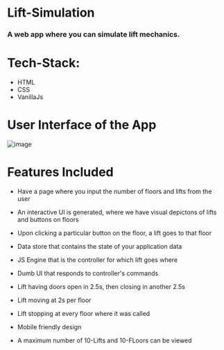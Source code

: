 # Lift-Simulation
 ### A web app where you can simulate lift mechanics. 
 # Tech-Stack:
 - HTML
 - CSS
 - VanillaJs

# User Interface of the App

![image](https://github.com/user-attachments/assets/75250273-709e-40f8-b24f-366c7390558d)


# Features Included
  - Have a page where you input the number of floors and lifts from the user
  - An interactive UI is generated, where we have visual depictons of lifts and buttons on floors
  - Upon clicking a particular button on the floor, a lift goes to that floor


   - Data store that contains the state of your application data
   - JS Engine that is the controller for which lift goes where
   - Dumb UI that responds to controller's commands

   - Lift having doors open in 2.5s, then closing in another 2.5s
   - Lift moving at 2s per floor
   - Lift stopping at every floor where it was called
   - Mobile friendly design
   - A maximum number of 10-Lifts and 10-FLoors can be viewed 
